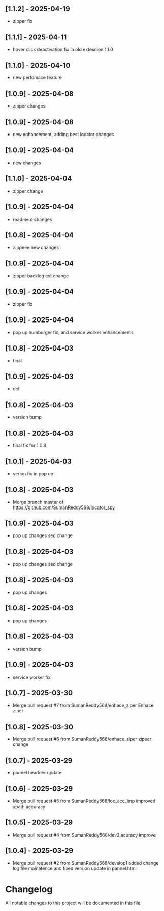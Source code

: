 ## [1.1.2] - 2025-04-19
- zipper fix

## [1.1.1] - 2025-04-11
- hover click deactivation fix in old extesnion 1.1.0

## [1.1.0] - 2025-04-10
- new perfomace feature

## [1.0.9] - 2025-04-08
- zipper changes

## [1.0.9] - 2025-04-08
- new enhancement, adding best locator changes

## [1.0.9] - 2025-04-04
- new changes

## [1.1.0] - 2025-04-04
- zipper change

## [1.0.9] - 2025-04-04
- readme.d changes

## [1.0.8] - 2025-04-04
- zippeee new changes

## [1.0.9] - 2025-04-04
- zipper backlog ext change

## [1.0.9] - 2025-04-04
- zipper fix

## [1.0.9] - 2025-04-04
- pop up humburger fix, and service worker enhancements

## [1.0.8] - 2025-04-03
- final

## [1.0.9] - 2025-04-03
- del

## [1.0.8] - 2025-04-03
- version bump

## [1.0.8] - 2025-04-03
- final fix for 1.0.8

## [1.0.1] - 2025-04-03
- verion fix in pop up

## [1.0.8] - 2025-04-03
- Merge branch master of https://github.com/SumanReddy568/locator_spy

## [1.0.9] - 2025-04-03
- pop up changes sed change

## [1.0.8] - 2025-04-03
- pop up changes sed change

## [1.0.8] - 2025-04-03
- pop up changes

## [1.0.8] - 2025-04-03
- pop up changes

## [1.0.8] - 2025-04-03
- version bump

## [1.0.9] - 2025-04-03
- service worker fix

## [1.0.7] - 2025-03-30
- Merge pull request #7 from SumanReddy568/enhace_ziper Enhace ziper

## [1.0.8] - 2025-03-30
- Merge pull request #6 from SumanReddy568/enhace_ziper zipeer change

## [1.0.7] - 2025-03-29
- pannel headder update

## [1.0.6] - 2025-03-29
- Merge pull request #5 from SumanReddy568/loc_acc_imp improved xpath accuracy

## [1.0.5] - 2025-03-29
- Merge pull request #4 from SumanReddy568/dev2 acuracy improve

## [1.0.4] - 2025-03-29
- Merge pull request #2 from SumanReddy568/develop1 added change log file mainatence and fixed version update in pannel.html

# Changelog

All notable changes to this project will be documented in this file.

